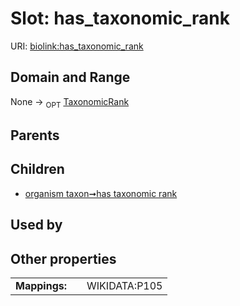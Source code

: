 
# Slot: has_taxonomic_rank




URI: [biolink:has_taxonomic_rank](https://w3id.org/biolink/vocab/has_taxonomic_rank)


## Domain and Range

None ->  <sub>OPT</sub>
 [TaxonomicRank](TaxonomicRank.md)

## Parents


## Children

 *  [organism taxon➞has taxonomic rank](organism_taxon_has_taxonomic_rank.md)

## Used by


## Other properties

|  |  |  |
| --- | --- | --- |
| **Mappings:** | | WIKIDATA:P105 |

